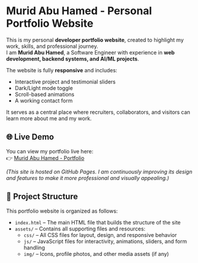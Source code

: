# Murid Abu Hamed - Personal Portfolio Website

This is my personal **developer portfolio website**, created to highlight my work, skills, and professional journey.  
I am **Murid Abu Hamed**, a Software Engineer with experience in **web development, backend systems, and AI/ML projects**.  

The website is fully **responsive** and includes:
- Interactive project and testimonial sliders
- Dark/Light mode toggle
- Scroll-based animations
- A working contact form

It serves as a central place where recruiters, collaborators, and visitors can learn more about me and my work.

## 🌐 Live Demo

You can view my portfolio live here:  
👉 [Murid Abu Hamed - Portfolio](https://moredabuhamed.github.io/muridabuhamed/)

*(This site is hosted on GitHub Pages. I am continuously improving its design and features to make it more professional and visually appealing.)*

## 📂 Project Structure

This portfolio website is organized as follows:

- `index.html` – The main HTML file that builds the structure of the site
- `assets/` – Contains all supporting files and resources:
  - `css/` – All CSS files for layout, design, and responsive behavior
  - `js/` – JavaScript files for interactivity, animations, sliders, and form handling
  - `img/` – Icons, profile photos, and other media assets (if any)


